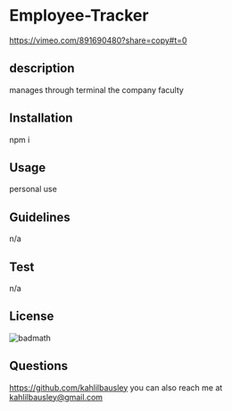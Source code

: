 # Employee-Tracker
https://vimeo.com/891690480?share=copy#t=0

## description

manages through terminal the company faculty
## Installation
npm i

## Usage
personal use

## Guidelines
n/a

## Test
n/a

## License
![badmath](https://img.shields.io/badge/MIT-blue)

## Questions
https://github.com/kahlilbausley
you can also reach me at kahlilbausley@gmail.com
